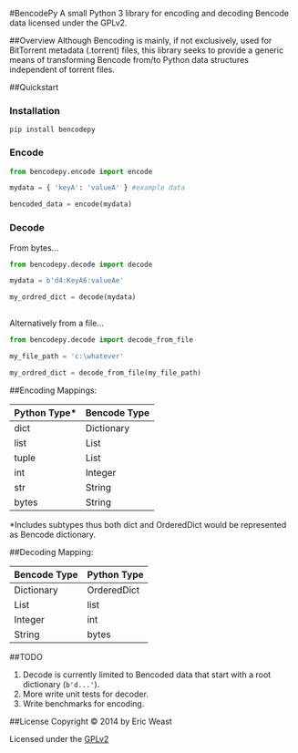 #BencodePy
A small Python 3 library for encoding and decoding Bencode data licensed under the GPLv2.

##Overview
Although Bencoding is mainly, if not exclusively, used for BitTorrent metadata (.torrent) files, this library seeks to
provide a generic means of transforming Bencode from/to Python data structures independent of torrent files.


##Quickstart

### Installation
`pip install bencodepy`

### Encode
```python
from bencodepy.encode import encode

mydata = { 'keyA': 'valueA' } #example data

bencoded_data = encode(mydata)
```

### Decode

From bytes...
```python
from bencodepy.decode import decode

mydata = b'd4:KeyA6:valueAe'

my_ordred_dict = decode(mydata)
 
```

Alternatively from a file...
```python
from bencodepy.decode import decode_from_file

my_file_path = 'c:\whatever'

my_ordred_dict = decode_from_file(my_file_path)
```

##Encoding
Mappings: 

Python Type*  | Bencode Type
------------- | -------------
dict  | Dictionary
list  | List
tuple  | List
int  | Integer
str  | String
bytes  | String

*Includes subtypes thus both dict and OrderedDict would be represented as Bencode dictionary.

##Decoding
Mapping:

Bencode Type | Python Type
------------- | -------------
Dictionary  | OrderedDict
List  | list
Integer  | int
String  | bytes


##TODO
1. Decode is currently limited to Bencoded data that start with a root dictionary (`b'd...'`).
2. More write unit tests for decoder.
3. Write benchmarks for encoding.

##License
Copyright © 2014 by Eric Weast

Licensed under the [GPLv2](https://www.gnu.org/licenses/gpl-2.0.html "gnu.org")

